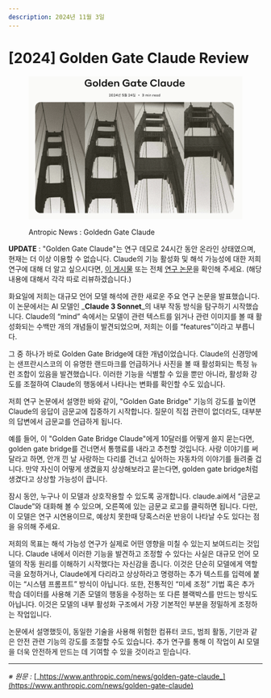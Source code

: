 ```yaml
---
description: 2024년 11월 3일
---
```


# \[2024] Golden Gate Claude Review

<figure><img src="../.gitbook/assets/image (34).png" alt=""><figcaption><p>Antropic News : Goldedn Gate Claude</p></figcaption></figure>

**UPDATE** : "Golden Gate Claude"는 연구 데모로 24시간 동안 온라인 상태였으며, 현재는 더 이상 이용할 수 없습니다. Claude의 기능 활성화 및 해석 가능성에 대한 저희 연구에 대해 더 알고 싶으시다면, [이 게시물](https://www.anthropic.com/news/mapping-mind-language-model) 또는 전체 [연구 논문](https://transformer-circuits.pub/2024/scaling-monosemanticity/index.html)을 확인해 주세요. (해당 내용에 대해서 각각 따로 리뷰하겠습니다.)

화요일에 저희는 대규모 언어 모델 해석에 관한 새로운 주요 연구 논문을 발표했습니다. 이 논문에서는 AI 모델인 _**Claude 3 Sonnet**_의 내부 작동 방식을 탐구하기 시작했습니다. Claude의 “mind” 속에서는 모델이 관련 텍스트를 읽거나 관련 이미지를 볼 때 활성화되는 수백만 개의 개념들이 발견되었으며, 저희는 이를 “features”이라고 부릅니다.

그 중 하나가 바로 Golden Gate Bridge에 대한 개념이었습니다. Claude의 신경망에는 샌프란시스코의 이 유명한 랜드마크를 언급하거나 사진을 볼 때 활성화되는 특정 뉴런 조합이 있음을 발견했습니다. 이러한 기능을 식별할 수 있을 뿐만 아니라, 활성화 강도를 조절하여 Claude의 행동에서 나타나는 변화를 확인할 수도 있습니다.

저희 연구 논문에서 설명한 바와 같이, "Golden Gate Bridge" 기능의 강도를 높이면 Claude의 응답이 금문교에 집중하기 시작합니다. 질문이 직접 관련이 없더라도, 대부분의 답변에서 금문교를 언급하게 됩니다.

예를 들어, 이 "Golden Gate Bridge Claude"에게 10달러를 어떻게 쓸지 묻는다면, golden gate bridge를 건너면서 통행료를 내라고 추천할 것입니다. 사랑 이야기를 써달라고 하면, 안개 낀 날 사랑하는 다리를 건너고 싶어하는 자동차의 이야기를 들려줄 겁니다. 만약 자신이 어떻게 생겼을지 상상해보라고 묻는다면, golden gate bridge처럼 생겼다고 상상할 가능성이 큽니다.

잠시 동안, 누구나 이 모델과 상호작용할 수 있도록 공개합니다. claude.ai에서 “금문교 Claude”와 대화해 볼 수 있으며, 오른쪽에 있는 금문교 로고를 클릭하면 됩니다. 다만, 이 모델은 연구 시연용이므로, 예상치 못한때 당혹스러운 반응이 나타날 수도 있다는 점을 유의해 주세요.

저희의 목표는 해석 가능성 연구가 실제로 어떤 영향을 미칠 수 있는지 보여드리는 것입니다. Claude 내에서 이러한 기능을 발견하고 조정할 수 있다는 사실은 대규모 언어 모델의 작동 원리를 이해하기 시작했다는 자신감을 줍니다. 이것은 단순히 모델에게 역할극을 요청하거나, Claude에게 다리라고 상상하라고 명령하는 추가 텍스트를 입력에 붙이는 “시스템 프롬프트” 방식이 아닙니다. 또한, 전통적인 “미세 조정” 기법 혹은 추가 학습 데이터를 사용해 기존 모델의 행동을 수정하는 또 다른 블랙박스를 만드는 방식도 아닙니다. 이것은 모델의 내부 활성화 구조에서 가장 기본적인 부분을 정밀하게 조정하는 작업입니다.

논문에서 설명했듯이, 동일한 기술을 사용해 위험한 컴퓨터 코드, 범죄 활동, 기만과 같은 안전 관련 기능의 강도를 조절할 수도 있습니다. 추가 연구를 통해 이 작업이 AI 모델을 더욱 안전하게 만드는 데 기여할 수 있을 것이라고 믿습니다.

***

_※ 원문 :_ [_https://www.anthropic.com/news/golden-gate-claude_](https://www.anthropic.com/news/golden-gate-claude)

